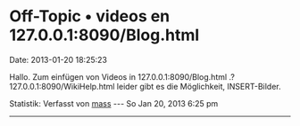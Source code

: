 Off-Topic • videos en 127.0.0.1:8090/Blog.html
==============================================

Date: 2013-01-20 18:25:23

Hallo. Zum einfügen von Videos in 127.0.0.1:8090/Blog.html .?\
127.0.0.1:8090/WikiHelp.html leider gibt es die Möglichkeit,
INSERT-Bilder.

Statistik: Verfasst von
[mass](http://forum.yacy-websuche.de/memberlist.php?mode=viewprofile&u=8804)
--- So Jan 20, 2013 6:25 pm

------------------------------------------------------------------------
